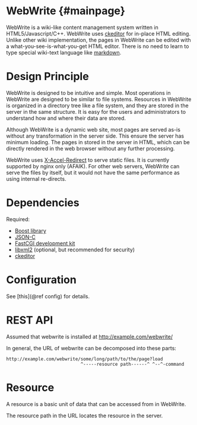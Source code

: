 WebWrite {#mainpage}
========

WebWrite is a wiki-like content management system written in HTML5/Javascript/C++.
WebWrite uses [ckeditor](http://ckeditor.com/) for in-place HTML editing. Unlike
other wiki implementation, the pages in WebWrite can be edited with a
what-you-see-is-what-you-get HTML editor. There is no need to learn to type special
wiki-text language like [markdown](http://daringfireball.net/projects/markdown/).

Design Principle
================

WebWrite is designed to be intuitive and simple. Most operations in WebWrite are
designed to be similar to file systems. Resources in WebWrite is organized in a
directory tree like a file system, and they are stored in the server in the same
structure. It is easy for the users and administrators to understand how and
where their data are stored.

Although WebWrite is a dynamic web site, most pages are served as-is without any
transformation in the server side. This ensure the server has minimum loading.
The pages in stored in the server in HTML, which can be directly rendered in the
web browser without any further processing.
  
WebWrite uses [X-Accel-Redirect](http://wiki.nginx.org/XSendfile) to serve static
files. It is currently supported by nginx only (AFAIK). For other web servers,
WebWrite can serve the files by itself, but it would not have the same performance
as using internal re-directs.

Dependencies
============

Required:

- [Boost library](http://boost.org)
- [JSON-C](https://github.com/json-c/json-c)
- [FastCGI development kit](http://www.fastcgi.com/devkit/doc/fcgi-devel-kit.htm)
- [libxml2](http://www.xmlsoft.org/index.html) (optional, but recommended for security)
- [ckeditor](http://ckeditor.com/)


Configuration
=============

See [this](@ref config) for details.

REST API
========

Assumed that webwrite is installed at http://example.com/webwrite/

In general, the URL of webwrite can be decomposed into these parts:

	
    http://example.com/webwrite/some/long/path/to/the/page?load
                                ^-----resource path------^ ^--^-command

Resource
========

A resource is a basic unit of data that can be accessed from in WebWrite. 

The resource path in the URL locates the resource in the server.
